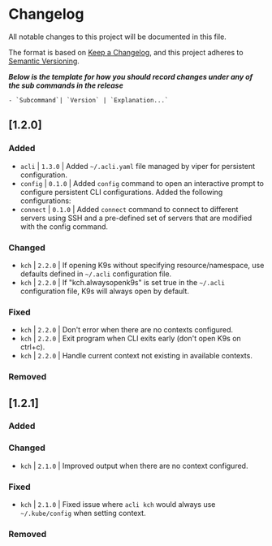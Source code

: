 # Changelog

All notable changes to this project will be documented in this file.

The format is based on [Keep a Changelog](https://keepachangelog.com/en/1.0.0/),
and this project adheres to [Semantic Versioning](https://semver.org/spec/v2.0.0.html).


***Below is the template for how you should record changes under any of the sub commands in the release***
```
- `Subcommand`| `Version` | `Explanation...`
```

## [1.2.0]

### Added
- `acli` | `1.3.0` | Added `~/.acli.yaml` file managed by viper for persistent
  configuration.
- `config` | `0.1.0` | Added `config` command to open an interactive prompt to
  configure persistent CLI configurations. Added the following configurations:
- `connect` | `0.1.0` | Added `connect` command to connect to different servers
  using SSH and a pre-defined set of servers that are modified with the config
  command.

### Changed
- `kch` | `2.2.0` | If opening K9s without specifying resource/namespace, use
  defaults defined in `~/.acli` configuration file.
- `kch` | `2.2.0` | If "kch.alwaysopenk9s" is set true in the `~/.acli`
  configuration file, K9s will always open by default.

### Fixed
- `kch` | `2.2.0` | Don't error when there are no contexts configured.
- `kch` | `2.2.0` | Exit program when CLI exits early (don't open K9s on
  ctrl+c).
- `kch` | `2.2.0` | Handle current context not existing in available contexts.

### Removed

## [1.2.1]

### Added

### Changed
- `kch` | `2.1.0` | Improved output when there are no context configured.

### Fixed
- `kch` | `2.1.0` | Fixed issue where `acli kch` would always use
  `~/.kube/config` when setting context.

### Removed
